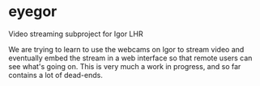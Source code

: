 # eyegor
Video streaming subproject for Igor LHR

We are trying to learn to use the webcams on Igor to stream video and eventually embed the stream in a web interface so that remote users can see what's going on.
This is very much a work in progress, and so far contains a lot of dead-ends.
